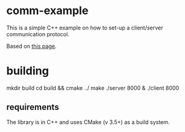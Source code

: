 # comm-example

This is a simple C++ example on how to set-up a client/server communication
protocol.

Based on [this page](https://www.geeksforgeeks.org/socket-programming-cc/).

# building

mkdir build
cd build && cmake ../
make
./server 8000 &
./client 8000

## requirements

  The library is in C++ and uses CMake (v 3.5+) as a build system.
